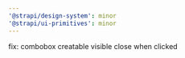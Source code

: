 ```yaml
---
'@strapi/design-system': minor
'@strapi/ui-primitives': minor
---
```


fix: combobox creatable visible close when clicked
